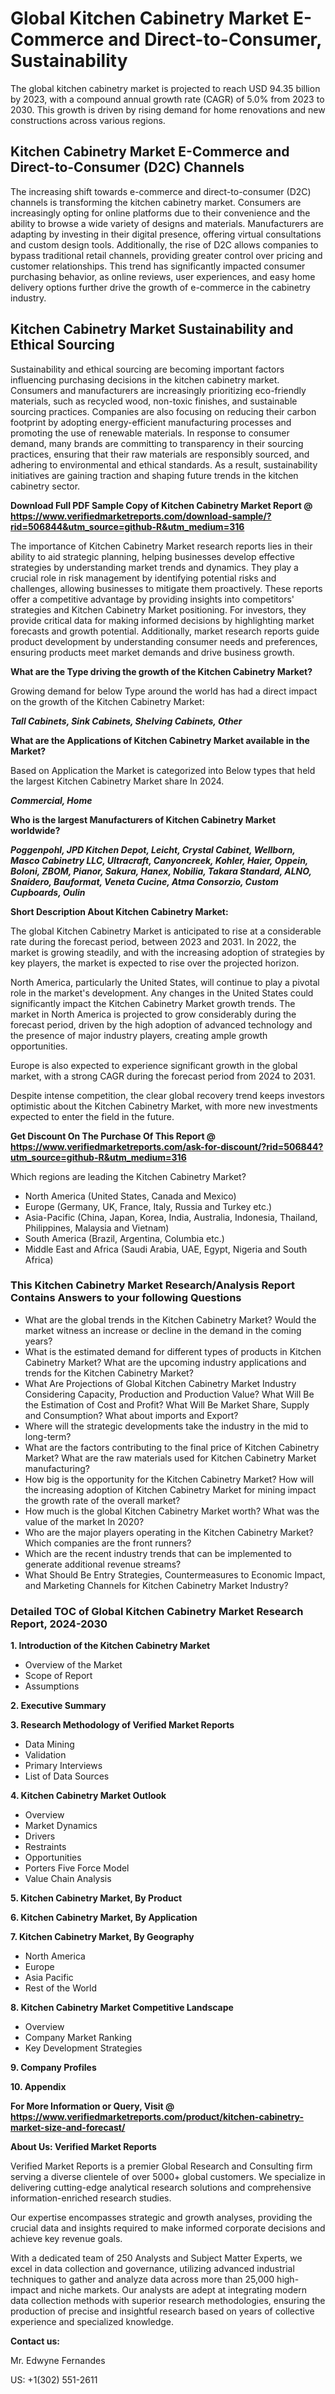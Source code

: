 <h1>Global Kitchen Cabinetry Market E-Commerce and Direct-to-Consumer, Sustainability</h1><p class=""><p>The global kitchen cabinetry market is projected to reach USD 94.35 billion by 2023, with a compound annual growth rate (CAGR) of 5.0% from 2023 to 2030. This growth is driven by rising demand for home renovations and new constructions across various regions.</p> <h2>Kitchen Cabinetry Market E-Commerce and Direct-to-Consumer (D2C) Channels</h2> <p>The increasing shift towards e-commerce and direct-to-consumer (D2C) channels is transforming the kitchen cabinetry market. Consumers are increasingly opting for online platforms due to their convenience and the ability to browse a wide variety of designs and materials. Manufacturers are adapting by investing in their digital presence, offering virtual consultations and custom design tools. Additionally, the rise of D2C allows companies to bypass traditional retail channels, providing greater control over pricing and customer relationships. This trend has significantly impacted consumer purchasing behavior, as online reviews, user experiences, and easy home delivery options further drive the growth of e-commerce in the cabinetry industry.</p> <h2>Kitchen Cabinetry Market Sustainability and Ethical Sourcing</h2> <p>Sustainability and ethical sourcing are becoming important factors influencing purchasing decisions in the kitchen cabinetry market. Consumers and manufacturers are increasingly prioritizing eco-friendly materials, such as recycled wood, non-toxic finishes, and sustainable sourcing practices. Companies are also focusing on reducing their carbon footprint by adopting energy-efficient manufacturing processes and promoting the use of renewable materials. In response to consumer demand, many brands are committing to transparency in their sourcing practices, ensuring that their raw materials are responsibly sourced, and adhering to environmental and ethical standards. As a result, sustainability initiatives are gaining traction and shaping future trends in the kitchen cabinetry sector.</p> </p><p class=""><strong>Download Full PDF Sample Copy of Kitchen Cabinetry Market Report @ <a href="https://www.verifiedmarketreports.com/download-sample/?rid=506844&utm_source=github-R&utm_medium=316" target="_blank">https://www.verifiedmarketreports.com/download-sample/?rid=506844&utm_source=github-R&utm_medium=316</a></strong></p><p>The importance of&nbsp;Kitchen Cabinetry Market research reports lies in their ability to aid strategic planning, helping businesses develop effective strategies by understanding market trends and dynamics. They play a crucial role in risk management by identifying potential risks and challenges, allowing businesses to mitigate them proactively. These reports offer a competitive advantage by providing insights into competitors' strategies and Kitchen Cabinetry Market positioning. For investors, they provide critical data for making informed decisions by highlighting market forecasts and growth potential. Additionally, market research reports guide product development by understanding consumer needs and preferences, ensuring products meet market demands and drive business growth.</p><p><strong>What are the&nbsp;Type driving the growth of the Kitchen Cabinetry Market?</strong></p><p id="" class="">Growing demand for below Type around the world has had a direct impact on the growth of the Kitchen Cabinetry Market:</p><p class=""><em><strong>Tall Cabinets, Sink Cabinets, Shelving Cabinets, Other</strong></em></p><p class=""><strong>What are the&nbsp;Applications&nbsp;of Kitchen Cabinetry Market available in the Market?</strong></p><p id="" class="">Based on Application the Market is categorized into Below types that held the largest Kitchen Cabinetry Market share In 2024.</p><p class=""><em><strong>Commercial, Home</strong></em></p><p class=""><strong>Who is the largest Manufacturers of Kitchen Cabinetry Market worldwide?</strong></p><p><em><strong>Poggenpohl, JPD Kitchen Depot, Leicht, Crystal Cabinet, Wellborn, Masco Cabinetry LLC, Ultracraft, Canyoncreek, Kohler, Haier, Oppein, Boloni, ZBOM, Pianor, Sakura, Hanex, Nobilia, Takara Standard, ALNO, Snaidero, Bauformat, Veneta Cucine, Atma Consorzio, Custom Cupboards, Oulin</strong></em></p><p id="" class=""><strong>Short Description About Kitchen Cabinetry Market:</strong></p><p>The global Kitchen Cabinetry Market is anticipated to rise at a considerable rate during the forecast period, between 2023 and 2031. In 2022, the market is growing steadily, and with the increasing adoption of strategies by key players, the market is expected to rise over the projected horizon.</p><p>North America, particularly the United States, will continue to play a pivotal role in the market's development. Any changes in the United States could significantly impact the Kitchen Cabinetry Market growth trends. The market in North America is projected to grow considerably during the forecast period, driven by the high adoption of advanced technology and the presence of major industry players, creating ample growth opportunities.</p><p>Europe is also expected to experience significant growth in the global market, with a strong CAGR during the forecast period from 2024 to 2031.</p><p>Despite intense competition, the clear global recovery trend keeps investors optimistic about the Kitchen Cabinetry Market, with more new investments expected to enter the field in the future.</p><p id="" class=""><strong>Get Discount On The Purchase Of This Report @ <a href="https://www.verifiedmarketreports.com/ask-for-discount/?rid=506844?utm_source=github-R&utm_medium=316" target="_blank">https://www.verifiedmarketreports.com/ask-for-discount/?rid=506844?utm_source=github-R&utm_medium=316</a></strong></p><p class="">Which regions are leading the Kitchen Cabinetry Market?</p><ul><li>North America (United States, Canada and Mexico)</li><li>Europe (Germany, UK, France, Italy, Russia and Turkey etc.)</li><li>Asia-Pacific (China, Japan, Korea, India, Australia, Indonesia, Thailand, Philippines, Malaysia and Vietnam)</li><li>South America (Brazil, Argentina, Columbia etc.)</li><li>Middle East and Africa (Saudi Arabia, UAE, Egypt, Nigeria and South Africa)</li></ul><h3 id="" class="">This Kitchen Cabinetry Market Research/Analysis Report Contains Answers to your following Questions</h3><ul><li>What are the global trends in the Kitchen Cabinetry Market? Would the market witness an increase or decline in the demand in the coming years?</li><li>What is the estimated demand for different types of products in Kitchen Cabinetry Market? What are the upcoming industry applications and trends for the Kitchen Cabinetry Market?</li><li>What Are Projections of Global Kitchen Cabinetry Market Industry Considering Capacity, Production and Production Value? What Will Be the Estimation of Cost and Profit? What Will Be Market Share, Supply and Consumption? What about imports and Export?</li><li>Where will the strategic developments take the industry in the mid to long-term?</li><li>What are the factors contributing to the final price of Kitchen Cabinetry Market? What are the raw materials used for Kitchen Cabinetry Market manufacturing?</li><li>How big is the opportunity for the Kitchen Cabinetry Market? How will the increasing adoption of Kitchen Cabinetry Market for mining impact the growth rate of the overall market?</li><li>How much is the global Kitchen Cabinetry Market worth? What was the value of the market In 2020?</li><li>Who are the major players operating in the Kitchen Cabinetry Market? Which companies are the front runners?</li><li>Which are the recent industry trends that can be implemented to generate additional revenue streams?</li><li>What Should Be Entry Strategies, Countermeasures to Economic Impact, and Marketing Channels for Kitchen Cabinetry Market Industry?</li></ul><h3 id="" class="">Detailed TOC of Global Kitchen Cabinetry Market Research Report, 2024-2030</h3><p id="" class=""><strong>1. Introduction of the Kitchen Cabinetry Market</strong></p><ul><li>Overview of the Market</li><li>Scope of Report</li><li>Assumptions</li></ul><p id="" class=""><strong>2. Executive Summary</strong></p><p id="" class=""><strong>3. Research Methodology of Verified Market Reports</strong></p><ul><li>Data Mining</li><li>Validation</li><li>Primary Interviews</li><li>List of Data Sources</li></ul><p id="" class=""><strong>4. Kitchen Cabinetry Market Outlook</strong></p><ul><li>Overview</li><li>Market Dynamics</li><li>Drivers</li><li>Restraints</li><li>Opportunities</li><li>Porters Five Force Model</li><li>Value Chain Analysis</li></ul><p id="" class=""><strong>5. Kitchen Cabinetry Market, By Product</strong></p><p id="" class=""><strong>6. Kitchen Cabinetry Market, By Application</strong></p><p id="" class=""><strong>7. Kitchen Cabinetry Market, By Geography</strong></p><ul><li>North America</li><li>Europe</li><li>Asia Pacific</li><li>Rest of the World</li></ul><p id="" class=""><strong>8. Kitchen Cabinetry Market Competitive Landscape</strong></p><ul><li>Overview</li><li>Company Market Ranking</li><li>Key Development Strategies</li></ul><p id="" class=""><strong>9. Company Profiles</strong></p><p id="" class=""><strong>10. Appendix</strong></p><p id="" class=""><strong>For More Information or Query, Visit @ <a href="https://www.verifiedmarketreports.com/product/kitchen-cabinetry-market-size-and-forecast/" target="_blank">https://www.verifiedmarketreports.com/product/kitchen-cabinetry-market-size-and-forecast/</a></strong></p><p id="" class=""><strong>About Us: Verified Market Reports</strong></p><p id="" class="">Verified Market Reports is a premier Global Research and Consulting firm serving a diverse clientele of over 5000+ global customers. We specialize in delivering cutting-edge analytical research solutions and comprehensive information-enriched research studies.</p><p id="" class="">Our expertise encompasses strategic and growth analyses, providing the crucial data and insights required to make informed corporate decisions and achieve key revenue goals.</p><p id="" class="">With a dedicated team of 250 Analysts and Subject Matter Experts, we excel in data collection and governance, utilizing advanced industrial techniques to gather and analyze data across more than 25,000 high-impact and niche markets. Our analysts are adept at integrating modern data collection methods with superior research methodologies, ensuring the production of precise and insightful research based on years of collective experience and specialized knowledge.</p><p id="" class=""><strong>Contact us:</strong></p><p id="" class="">Mr. Edwyne Fernandes</p><p id="" class="">US: +1(302) 551-2611</p>